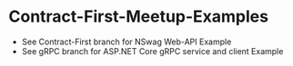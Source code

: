# Contract-First-Meetup-Examples

* See Contract-First branch for NSwag Web-API Example
* See gRPC branch for ASP.NET Core gRPC service and client Example